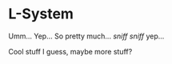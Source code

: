 # L-System
Umm... Yep... So pretty much... *sniff sniff* yep...

Cool stuff I guess, maybe more stuff?